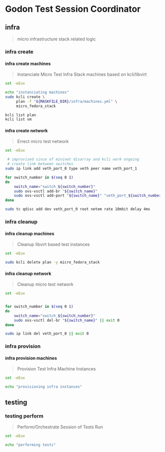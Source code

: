 # Godon Test Session Coordinator

## infra

> micro infrastructure stack related logic

### infra create

#### infra create machines

> Instanciate Micro Test Infra Stack machines based on kcli/libvirt

~~~bash
set -eEux

echo "instanciating machines"
sudo kcli create \
     plan -f "${MASKFILE_DIR}/infra/machines.yml" \
     micro_fedora_stack

kcli list plan
kcli list vm

~~~

#### infra create network

> Errect micro test network

~~~bash
set -eEux

 # improvised since of mininet disarray and kcli work ongoing
 # create link between switches
sudo ip link add veth_port_0 type veth peer name veth_port_1

for switch_number in $(seq 0 1)
do
    switch_name="switch_${switch_number}"
    sudo ovs-vsctl add-br "${switch_name}"
    sudo ovs-vsctl add-port "${switch_name}" "veth_port_${switch_number}"
done

sudo tc qdisc add dev veth_port_0 root netem rate 10mbit delay 4ms

~~~

### infra cleanup

#### infra cleanup machines

> Cleanup libvirt based test instances

~~~bash
set -eEux

sudo kcli delete plan -y micro_fedora_stack
~~~

#### infra cleanup network

> Cleanup micro test network

~~~bash
set -eEux


for switch_number in $(seq 0 1)
do
    switch_name="switch_${switch_number}"
    sudo ovs-vsctl del-br "${switch_name}" || exit 0
done

sudo ip link del veth_port_0 || exit 0

~~~

### infra provision

#### infra provision machines

> Provision Test Infra Machine Instances

~~~bash
set -eEux

echo "provisioning infra instances"

~~~

## testing

### testing perform

> Perform/Orchestrate Session of Tests Run

~~~bash
set -eEux

echo "performing tests"

~~~
